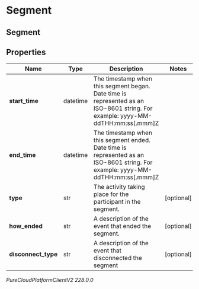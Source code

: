 # Segment

## Segment

## Properties

|Name | Type | Description | Notes|
|------------ | ------------- | ------------- | -------------|
| **start_time** | datetime | The timestamp when this segment began. Date time is represented as an ISO-8601 string. For example: yyyy-MM-ddTHH:mm:ss[.mmm]Z | |
| **end_time** | datetime | The timestamp when this segment ended. Date time is represented as an ISO-8601 string. For example: yyyy-MM-ddTHH:mm:ss[.mmm]Z | |
| **type** | str | The activity taking place for the participant in the segment. | [optional] |
| **how_ended** | str | A description of the event that ended the segment. | [optional] |
| **disconnect_type** | str | A description of the event that disconnected the segment | [optional] |



_PureCloudPlatformClientV2 228.0.0_
